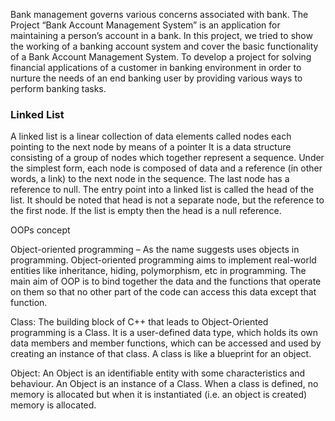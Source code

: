 Bank management governs various concerns associated with bank. The Project “Bank Account Management System” is an application for maintaining a person’s account in a bank. In this project, we tried to show the working of a banking account system and cover the basic functionality of a Bank Account Management System. To develop a project for solving financial applications of a customer in banking environment in order to nurture the needs of an end banking user by providing various ways to perform banking tasks. 


<h3>Linked List</h3>

A linked list is a linear collection of data elements called nodes each pointing to the next node by means of a pointer
It is a data structure consisting of a group of nodes which together represent a sequence. Under the simplest form, each node is composed of data and a reference (in other words, a link) to the next node in the sequence.
The last node has a reference to null. The entry point into a linked list is called the head of the list. It should be noted that head is not a separate node, but the reference to the first node. If the list is empty then the head is a null reference.

OOPs concept


Object-oriented programming – As the name suggests uses objects in programming. Object-oriented programming aims to implement real-world entities like inheritance, hiding, polymorphism, etc in programming. The main aim of OOP is to bind together the data and the functions that operate on them so that no other part of the code can access this data except that function.

Class: The building block of C++ that leads to Object-Oriented programming is a Class. It is a user-defined data type, which holds its own data members and member functions, which 	  can be accessed and used by creating an instance of that class. A class is like a blueprint for an object.

Object: An Object is an identifiable entity with some characteristics and behaviour. An Object is an instance of a Class. When a class is defined, no memory is allocated but when it is  instantiated (i.e. an object is created) memory is allocated.

